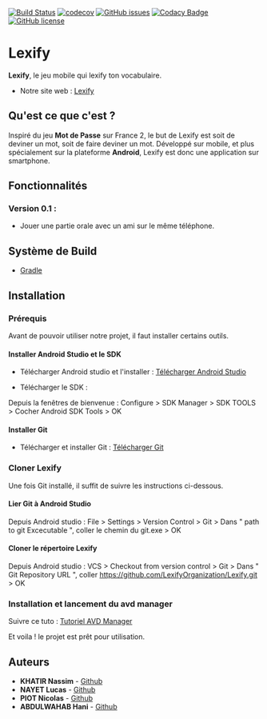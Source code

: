[![Build Status](https://travis-ci.org/LexifyOrganization/Lexify.svg?branch=master)](https://travis-ci.org/LexifyOrganization/Lexify)
[![codecov](https://codecov.io/gh/LexifyOrganization/Lexify/branch/master/graph/badge.svg)](https://codecov.io/gh/LexifyOrganization/Lexify)
[![GitHub issues](https://img.shields.io/github/issues/LexifyOrganization/Lexify.svg)](https://github.com/LexifyOrganization/Lexify/issues)
[![Codacy Badge](https://api.codacy.com/project/badge/Grade/7bd2698ab5d54ec19465c4d308b781ff)](https://www.codacy.com/app/nasscott/Lexify?utm_source=github.com&amp;utm_medium=referral&amp;utm_content=LexifyOrganization/Lexify&amp;utm_campaign=Badge_Grade)
[![GitHub license](https://img.shields.io/github/license/LexifyOrganization/Lexify.svg)](https://github.com/LexifyOrganization/Lexify/blob/master/LICENSE)

# Lexify

**Lexify**, le jeu mobile qui lexify ton vocabulaire. 

* Notre site web : [Lexify](https://lexifyorganization.github.io/Lexify/)

## Qu'est ce que c'est ?

Inspiré du jeu **Mot de Passe** sur France 2, le but de Lexify est soit de deviner un mot, soit de faire deviner un mot. 
Développé sur mobile, et plus spécialement sur la plateforme **Android**, Lexify est donc une application sur smartphone.

## Fonctionnalités 

### Version 0.1 :
  * Jouer une partie orale avec un ami sur le même téléphone.

## Système de Build
* [Gradle](https://gradle.org/)

## Installation

### Prérequis

Avant de pouvoir utiliser notre projet, il faut installer certains outils.

#### Installer Android Studio et le SDK

- Télécharger Android studio et l'installer : [Télécharger Android Studio](https://developer.android.com/studio/index.html)

- Télécharger le SDK : 

Depuis la fenêtres de bienvenue : 
  Configure > SDK Manager > SDK TOOLS > Cocher Android SDK Tools > OK
  
#### Installer Git

- Télécharger et installer Git : [Télécharger Git](https://gitforwindows.org/)

### Cloner Lexify

Une fois Git installé, il suffit de suivre les instructions ci-dessous.

#### Lier Git à Android Studio 

Depuis Android studio : 
  File > Settings > Version Control > Git > Dans " path to git Excecutable ", coller le chemin du git.exe > OK
  
#### Cloner le répertoire Lexify

Depuis Android studio : 
  VCS > Checkout from version control > Git > Dans " Git Repository URL ", coller https://github.com/LexifyOrganization/Lexify.git > OK
  
### Installation et lancement du avd manager 

Suivre ce tuto : [Tutoriel AVD Manager](http://vogella.developpez.com/tutoriels/android/installation-outils-developpement/#L5)

Et voila ! le projet est prêt pour utilisation.

## Auteurs
* **KHATIR Nassim** - [Github](https://github.com/nassimkhatir)
* **NAYET Lucas** - [Github](https://github.com/LNayet)
* **PIOT Nicolas** - [Github](https://github.com/Yxiaa)
* **ABDULWAHAB Hani** - [Github](https://github.com/HaniAbd)

  
